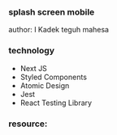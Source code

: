 ### splash screen mobile
author: I Kadek teguh mahesa

### technology
- Next JS
- Styled Components
- Atomic Design
- Jest
- React Testing Library

### resource:
